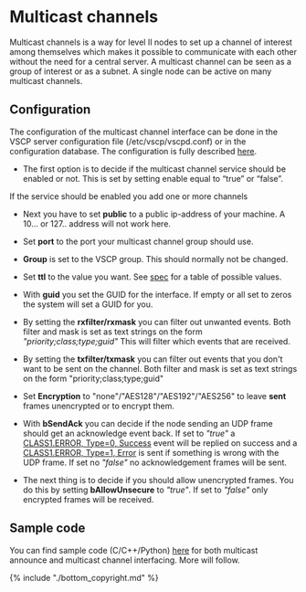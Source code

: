 # Multicast channels

Multicast channels is a way for level II nodes to set up a channel of interest among themselves which makes it possible to communicate with each other without the need for a central server. A multicast channel can be seen as a group of interest or as a subnet. A single node can be active on many multicast channels. 

## Configuration

The configuration of the multicast channel interface can be done in the VSCP server configuration file (/etc/vscp/vscpd.conf) or in the configuration database. The configuration is fully described [here](./configuring_the_vscp_daemon.md#multicast_channel_interface).


*  The first option is to decide if the multicast channel service should be enabled or not. This is set by setting enable equal to “true” or “false”.

If the service should be enabled you add one or more channels


*  Next you have to set **public** to a public ip-address of your machine. A 10... or 127.. address will not work here. 

*  Set **port** to the port your multicast channel group should use.

*  **Group** is set to the VSCP group. This should normally not be changed.

*  Set **ttl** to the value you want. See [spec](https://grodansparadis.gitbooks.io/the-vscp-specification/content/vscp_multicast.html) for a table of possible values.

*  With **guid** you set the GUID for the interface. If empty or all set to zeros the system will set a GUID for you.

*  By setting the **rxfilter/rxmask** you can filter out unwanted events. Both filter and mask is set as text strings on the form *"priority;class;type;guid"* This will filter which events that are received.

*  By setting the **txfilter/txmask** you can filter out events that you don't want to be sent on the channel. Both filter and mask is set as text strings on the form "priority;class;type;guid" 

*  Set **Encryption** to "none"/"AES128"/"AES192"/"AES256" to leave __sent__ frames unencrypted or to encrypt them. 

*  With **bSendAck** you can decide if the node sending an UDP frame should get an acknowledge event back. If set to *"true"* a  [CLASS1.ERROR, Type=0, Success](https://grodansparadis.gitbooks.io/the-vscp-specification/content/class1.error.html#type0-0x00-success) event will be replied on success and a [CLASS1.ERROR, Type=1, Error](https://grodansparadis.gitbooks.io/the-vscp-specification/content/class1.error.html#type1-0x01-error) is sent if something is wrong with the UDP frame. If set no *"false"* no acknowledgement frames will be sent.

*  The next thing is to decide if you should allow unencrypted frames. You do this by setting **bAllowUnsecure** to *"true"*. If set to *"false"* only encrypted frames will be received. 


## Sample code

You can find sample code (C/C++/Python) [here](https://github.com/grodansparadis/vscp/tree/master/tests/multicast) for both multicast announce and multicast channel interfacing. More will follow.


{% include "./bottom_copyright.md" %}

